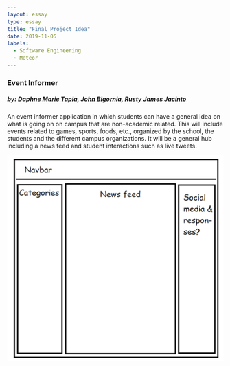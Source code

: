 ```yaml
---
layout: essay
type: essay
title: "Final Project Idea"
date: 2019-11-05
labels:
  - Software Engineering
  - Meteor
---
```

<h3>Event Informer</h3>
<h5>by: <a href="https://dmtapia.github.io">Daphne Marie Tapia</a>, <a href="https://johnbigornia.github.io">John Bigornia</a>, <a href="https://rustyjacinto.github.io/">Rusty James Jacinto</a></h5>

<p>An event informer application in which students can have a general idea on what is going on on campus that are non-academic related. This will include events related to games, sports, foods, etc., organized by the school, the students and the different campus organizations. It will be  a general hub including a news feed and student interactions such as live tweets.</p>

<img src="../images/final-idea.png">
